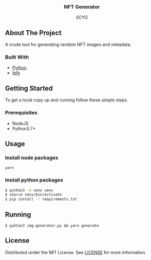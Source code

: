 <p align="center">
  <h3 align="center">NFT Generator</h3>
  <p align="center">
  SCYG
</p>

## About The Project

A crude tool for generating random NFT images and metadata.

### Built With

- [Python](https://www.python.org/)
- [Ipfs](https://ipfs.tech/)

## Getting Started

To get a local copy up and running follow these simple steps.

### Prerequisites

* NodeJS
* Python3.7+

## Usage

### Install node packages
```shell
yarn
```

### Install python packages
```bash
$ python3 -m venv venv
$ source venv/bin/activate
$ pip install -r requirements.txt
```

## Running
```
$ pyhton3 img-generator.py && yarn generate
```

## License

Distributed under the MIT License. See [LICENSE](../LICENSE) for more information.
